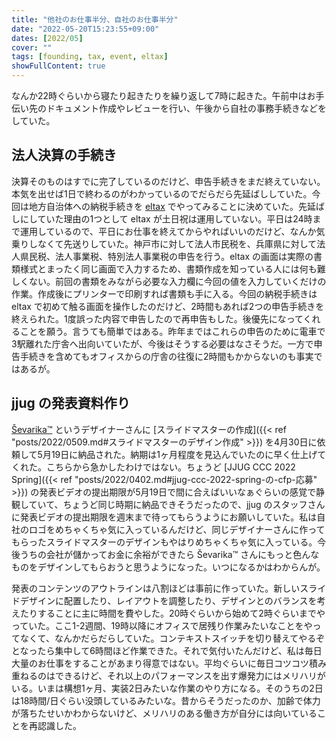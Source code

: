 ```yaml
---
title: "他社のお仕事半分、自社のお仕事半分"
date: "2022-05-20T15:23:55+09:00"
dates: [2022/05]
cover: ""
tags: [founding, tax, event, eltax]
showFullContent: true
---
```


なんか22時ぐらいから寝たり起きたりを繰り返して7時に起きた。午前中はお手伝い先のドキュメント作成やレビューを行い、午後から自社の事務手続きなどをしていた。

## 法人決算の手続き

決算そのものはすでに完了しているのだけど、申告手続きをまだ終えていない。本気を出せば1日で終わるのがわかっているのでだらだら先延ばししていた。今回は地方自治体への納税手続きを [eltax](https://www.eltax.lta.go.jp/) でやってみることに決めていた。先延ばしにしていた理由の1つとして eltax が土日祝は運用していない。平日は24時まで運用しているので、平日にお仕事を終えてからやればいいのだけど、なんか気乗りしなくて先送りしていた。神戸市に対して法人市民税を、兵庫県に対して法人県民税、法人事業税、特別法人事業税の申告を行う。eltax の画面は実際の書類様式とまったく同じ画面で入力するため、書類作成を知っている人には何も難しくない。前回の書類をみながら必要な入力欄に今回の値を入力していくだけの作業。作成後にプリンターで印刷すれば書類も手に入る。今回の納税手続きは eltax で初めて触る画面を操作したのだけど、2時間もあれば2つの申告手続きを終えられた。1度誤った内容で申告したので再申告もした。後優先になってくれることを願う。言うても簡単ではある。昨年まではこれらの申告のために電車で3駅離れた庁舎へ出向いていたが、今後はそうする必要はなさそうだ。一方で申告手続きを含めてもオフィスからの庁舎の往復に2時間もかからないのも事実ではあるが。

## jjug の発表資料作り

[Ševarika™](https://99designs.jp/profiles/dsevarika) というデザイナーさんに [スライドマスターの作成]({{< ref "posts/2022/0509.md#スライドマスターのデザイン作成" >}}) を4月30日に依頼して5月19日に納品された。納期は1ヶ月程度を見込んでいたのに早く仕上げてくれた。こちらから急かしたわけではない。ちょうど [JJUG CCC 2022 Spring]({{< ref "posts/2022/0402.md#jjug-ccc-2022-spring-の-cfp-応募" >}}) の発表ビデオの提出期限が5月19日で間に合えばいいなぁぐらいの感覚で静観していて、ちょうど同じ時期に納品できそうだったので、jjug のスタッフさんに発表ビデオの提出期限を週末まで待ってもらうようにお願いしていた。私は自社のロゴをめちゃくちゃ気に入っているんだけど、同じデザイナーさんに作ってもらったスライドマスターのデザインもやはりめちゃくちゃ気に入っている。今後うちの会社が儲かってお金に余裕ができたら Ševarika™ さんにもっと色んなものをデザインしてもらおうと思うようになった。いつになるかはわからんが。

発表のコンテンツのアウトラインは八割ほどは事前に作っていた。新しいスライドデザインに配置したり、レイアウトを調整したり、デザインとのバランスを考えたりすることに主に時間を費やした。20時ぐらいから始めて2時ぐらいまでやっていた。ここ1-2週間、19時以降にオフィスで居残り作業みたいなことをやってなくて、なんかだらだらしていた。コンテキストスイッチを切り替えてやるぞとなったら集中して6時間ほど作業できた。それで気付いたんだけど、私は毎日大量のお仕事をすることがあまり得意ではない。平均ぐらいに毎日コツコツ積み重ねるのはできるけど、それ以上のパフォーマンスを出す爆発力にはメリハリがいる。いまは構想1ヶ月、実装2日みたいな作業のやり方になる。そのうちの2日は18時間/日ぐらい没頭しているみたいな。昔からそうだったのか、加齢で体力が落ちたせいかわからないけど、メリハリのある働き方が自分には向いていることを再認識した。
